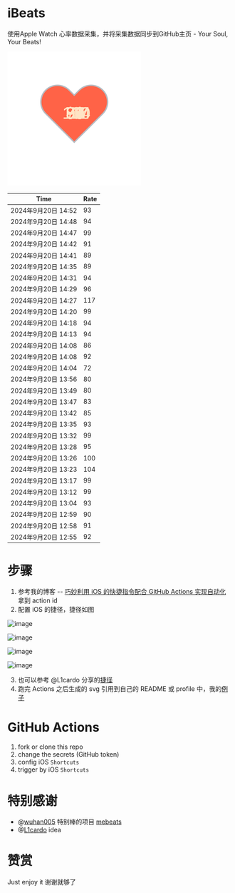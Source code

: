 # iBeats
使用Apple Watch 心率数据采集，并将采集数据同步到GitHub主页 - Your Soul, Your Beats!

![](./files/heart.svg)

<!--START_SECTION:my_heart_rate-->
| Time | Rate | 
 | ---- | ---- | 
| 2024年9月20日 14:52 | 93 |
| 2024年9月20日 14:48 | 94 |
| 2024年9月20日 14:47 | 99 |
| 2024年9月20日 14:42 | 91 |
| 2024年9月20日 14:41 | 89 |
| 2024年9月20日 14:35 | 89 |
| 2024年9月20日 14:31 | 94 |
| 2024年9月20日 14:29 | 96 |
| 2024年9月20日 14:27 | 117 |
| 2024年9月20日 14:20 | 99 |
| 2024年9月20日 14:18 | 94 |
| 2024年9月20日 14:13 | 94 |
| 2024年9月20日 14:08 | 86 |
| 2024年9月20日 14:08 | 92 |
| 2024年9月20日 14:04 | 72 |
| 2024年9月20日 13:56 | 80 |
| 2024年9月20日 13:49 | 80 |
| 2024年9月20日 13:47 | 83 |
| 2024年9月20日 13:42 | 85 |
| 2024年9月20日 13:35 | 93 |
| 2024年9月20日 13:32 | 99 |
| 2024年9月20日 13:28 | 95 |
| 2024年9月20日 13:26 | 100 |
| 2024年9月20日 13:23 | 104 |
| 2024年9月20日 13:17 | 99 |
| 2024年9月20日 13:12 | 99 |
| 2024年9月20日 13:04 | 93 |
| 2024年9月20日 12:59 | 90 |
| 2024年9月20日 12:58 | 91 |
| 2024年9月20日 12:55 | 92 |

<!--END_SECTION:my_heart_rate-->

# 步骤
1. 参考我的博客 -- [巧妙利用 iOS 的快捷指令配合 GitHub Actions 实现自动化](https://github.com/yihong0618/gitblog/issues/198) 拿到 action id
2. 配置 iOS 的捷径，捷径如图

![image](https://user-images.githubusercontent.com/15976103/122154218-0db0b480-ce97-11eb-93bb-5aec07c558dc.png)

![image](https://user-images.githubusercontent.com/15976103/122154236-186b4980-ce97-11eb-8e4b-70551a0391ae.png)

![image](https://user-images.githubusercontent.com/15976103/122154268-2d47dd00-ce97-11eb-902e-3acf292265a9.png)

![image](https://user-images.githubusercontent.com/15976103/122174055-fa144680-ceb4-11eb-9be2-3eb83cd516f7.png)

3. 也可以参考 @L1cardo 分享的[捷径](https://www.icloud.com/shortcuts/6ab6047b459c41ad822ad6b94b1c03d4)
4. 跑完 Actions 之后生成的 svg 引用到自己的 README 或 profile 中，我的[例子](https://github.com/yihong0618) 

# GitHub Actions

1. fork or clone this repo
2. change the secrets (GitHub token)
3. config iOS `Shortcuts` 
4. trigger by iOS `Shortcuts`

# 特别感谢
- @[wuhan005](https://github.com/wuhan005) 特别棒的项目 [mebeats](https://github.com/wuhan005/mebeats)
- @[L1cardo](https://github.com/L1cardo) idea

# 赞赏
Just enjoy it
谢谢就够了
